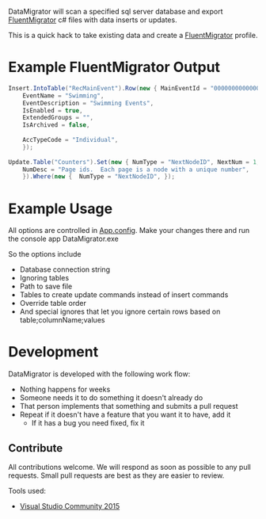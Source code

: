 DataMigrator will scan a specified sql server database and export [FluentMigrator](https://github.com/schambers/fluentmigrator) c# files with data inserts or updates.

This is a quick hack to take existing data and create a [FluentMigrator](https://github.com/schambers/fluentmigrator) profile.


# Example FluentMigrator Output

```c#
Insert.IntoTable("RecMainEvent").Row(new { MainEventId = "000000000000005", RecEventType = "Swimming",
    EventName = "Swimming",
    EventDescription = "Swimming Events",
    IsEnabled = true,
    ExtendedGroups = "",
    IsArchived = false,
   
    AccTypeCode = "Individual",
    });
    
Update.Table("Counters").Set(new { NumType = "NextNodeID", NextNum = 1,
    NumDesc = "Page ids.  Each page is a node with a unique number",
    }).Where(new {  NumType = "NextNodeID", });
```

# Example Usage

All options are controlled in [App.config](https://github.com/TownSuite/DataMigrator/DataMigrator).  Make your changes there and run the console app DataMigrator.exe


So the options include
* Database connection string
* Ignoring tables
* Path to save file
* Tables to create update commands instead of insert commands
* Override table order
* And special ignores that let you ignore certain rows based on table;columnName;values 

# Development
DataMigrator is developed with the following work flow:

* Nothing happens for weeks
* Someone needs it to do something it doesn't already do
* That person implements that something and submits a pull request
* Repeat if it doesn't have a feature that you want it to have, add it
    * If it has a bug you need fixed, fix it

## Contribute

All contributions welcome. We will respond as soon as possible to any pull requests. Small pull requests are best as they are easier to review.

Tools used:
* [Visual Studio Community 2015](https://www.visualstudio.com/en-us/products/visual-studio-community-vs.aspx)